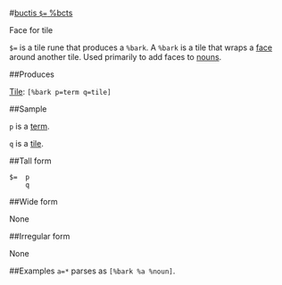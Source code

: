 #[buctis `$=` %bcts](#bcts)

Face for tile

`$=` is a tile rune that produces a `%bark`. A `%bark` is a tile that wraps a [face]() around another tile. Used primarily to add faces to [nouns]().

##Produces

[Tile](): `[%bark p=term q=tile]`

##Sample

`p` is a [term]().

`q` is a [tile]().

##Tall form

    $=  p
        q

##Wide form

None

##Irregular form

None

##Examples
`a=*` parses as `[%bark %a %noun]`.




